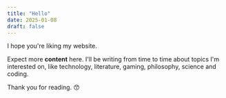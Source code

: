```yaml
---
title: "Hello"
date: 2025-01-08
draft: false
---
```


I hope you're liking my website.

Expect more **content** here. I'll be writing from time to time about topics I'm interested on, like technology, literature, gaming, philosophy, science and coding.

Thank you for reading. 😙